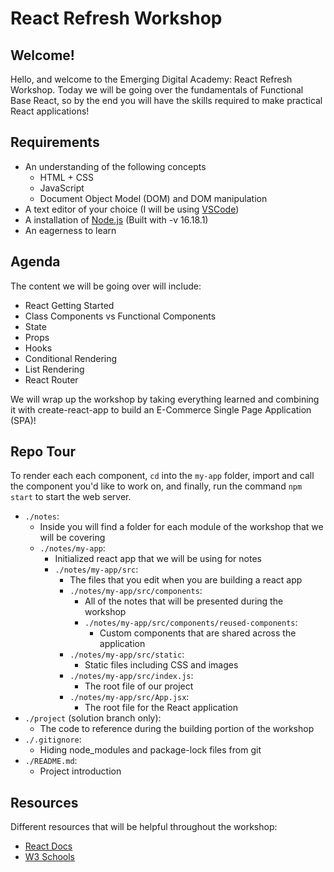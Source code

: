# React Refresh Workshop

## Welcome!

Hello, and welcome to the Emerging Digital Academy: React Refresh Workshop. Today we will be going over the fundamentals of Functional Base React, so by the end you will have the skills required to make practical React applications!

## Requirements

- An understanding of the following concepts
  - HTML + CSS
  - JavaScript
  - Document Object Model (DOM) and DOM manipulation
- A text editor of your choice (I will be using [VSCode](https://code.visualstudio.com/download))
- A installation of [Node.js](https://nodejs.org/en/) (Built with -v 16.18.1)
- An eagerness to learn

## Agenda

The content we will be going over will include:

- React Getting Started
- Class Components vs Functional Components
- State
- Props
- Hooks
- Conditional Rendering
- List Rendering
- React Router

We will wrap up the workshop by taking everything learned and combining it with create-react-app to build an E-Commerce Single Page Application (SPA)!

## Repo Tour

To render each each component, `cd` into the `my-app` folder, import and call the component you'd like to work on, and finally, run the command `npm start` to start the web server.

- `./notes`:
  - Inside you will find a folder for each module of the workshop that we will be covering
  - `./notes/my-app`:
    - Initialized react app that we will be using for notes
    - `./notes/my-app/src`:
      - The files that you edit when you are building a react app
      - `./notes/my-app/src/components`:
        - All of the notes that will be presented during the workshop
        - `./notes/my-app/src/components/reused-components`:
          - Custom components that are shared across the application
      - `./notes/my-app/src/static`:
        - Static files including CSS and images
      - `./notes/my-app/src/index.js`:
        - The root file of our project
      - `./notes/my-app/src/App.jsx`:
        - The root file for the React application
- `./project` (solution branch only):
  - The code to reference during the building portion of the workshop
- `./.gitignore`:
  - Hiding node_modules and package-lock files from git
- `./README.md`:
  - Project introduction

## Resources

Different resources that will be helpful throughout the workshop:

- [React Docs](https://reactjs.org/docs/react-api.html)
- [W3 Schools](https://www.w3schools.com/REACT/default.asp)
